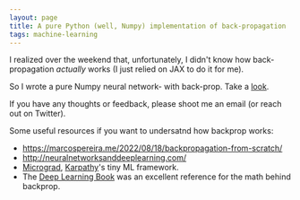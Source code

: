 ```yaml
---
layout: page
title: A pure Python (well, Numpy) implementation of back-propagation
tags: machine-learning
---
```


I realized over the weekend that, unfortunately, I didn't know how back-propagation *actually* works (I just relied on JAX to do it for me).

So I wrote a pure Numpy neural network- with back-prop. Take a [look](https://colab.research.google.com/drive/1KDSJKhZDd5fdbnLTalPKcjS_IDu0Q968#scrollTo=XmS23jQ5U7Nw).

If you have any thoughts or feedback, please shoot me an email (or reach out on Twitter).

Some useful resources if you want to undersatnd how backprop works:

- https://marcospereira.me/2022/08/18/backpropagation-from-scratch/
- http://neuralnetworksanddeeplearning.com/
- [Micrograd](https://github.com/karpathy/micrograd), [Karpathy](https://twitter.com/karpathy)'s tiny ML framework. 
- The [Deep Learning Book](https://www.deeplearningbook.org/) was an excellent reference for the math behind backprop.